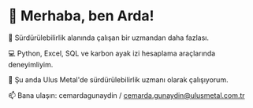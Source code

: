 # 👋 Merhaba, ben Arda!

🌱 Sürdürülebilirlik alanında çalışan bir uzmandan daha fazlası.

💻 Python, Excel, SQL ve karbon ayak izi hesaplama araçlarında deneyimliyim.

🔭 Şu anda Ulus Metal'de sürdürülebilirlik uzmanı olarak çalışıyorum.

📫 Bana ulaşın: cemardagunaydin / cemarda.gunaydin@ulusmetal.com.tr
